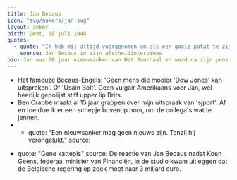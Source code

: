 ```yaml
---
title: Jan Becaus
icon: "svg/ankers/jan.svg"
layout: anker
birth: Gent, 18 juli 1948
quotes:
  - quote: "Ik heb mij altijd voorgenomen om als een goeie patat te zijn: geurloos, reukloos en smaakloos."
    source: Jan Becaus in zijn afscheidinterviews
bio: Jan was 28 jaar nieuwsanker van Het Journaal en werd na zijn pensioen in 2014 senator voor de N-VA.
---
```


* Het fameuze Becaus-Engels: 'Geen mens die mooier 'Dow Jones' kan uitspreken'. Of 'Usain Bolt'. Geen vulgair Amerikaans voor Jan, wel heerlijk gepolijst stiff upper lip Brits.
* Ben Crabbé maakt al 15 jaar grappen over mijn uitspraak van 'sjport'. Af en toe doe ik er een schepje bovenop hoor, om de collega's wat te jennen.
*   - quote: "Een nieuwsanker mag geen nieuws zijn. Tenzij hij verongelukt."
    source:
  - quote: "Gene kattepis"
    source: De reactie van Jan Becaus nadat Koen Geens, federaal minister van Financiën, in de studio kwam uitleggen dat de Belgische regering op zoek moet naar 3 miljard euro.
